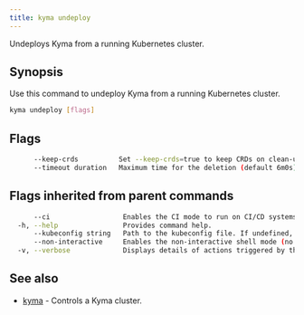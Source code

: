 ```yaml
---
title: kyma undeploy
---
```


Undeploys Kyma from a running Kubernetes cluster.

## Synopsis

Use this command to undeploy Kyma from a running Kubernetes cluster.

```bash
kyma undeploy [flags]
```

## Flags

```bash
      --keep-crds          Set --keep-crds=true to keep CRDs on clean-up
      --timeout duration   Maximum time for the deletion (default 6m0s)
```

## Flags inherited from parent commands

```bash
      --ci                  Enables the CI mode to run on CI/CD systems. It avoids any user interaction (such as no dialog prompts) and ensures that logs are formatted properly in log files (such as no spinners for CLI steps).
  -h, --help                Provides command help.
      --kubeconfig string   Path to the kubeconfig file. If undefined, Kyma CLI uses the KUBECONFIG environment variable, or falls back "/$HOME/.kube/config".
      --non-interactive     Enables the non-interactive shell mode (no colorized output, no spinner)
  -v, --verbose             Displays details of actions triggered by the command.
```

## See also

* [kyma](kyma.md)	 - Controls a Kyma cluster.


